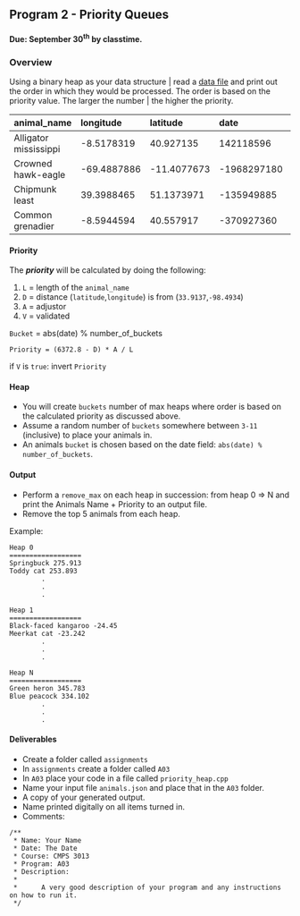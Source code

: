 ## Program 2 - Priority Queues
#### Due: September 30<sup>th</sup> by classtime.

### Overview

Using a binary heap as your data structure | read a [data file](./animals.json) and print out the order in which they would be processed. The order is based on the priority value. The larger the number | the higher the priority.

| animal_name           | longitude   | latitude    | date        | version | validated | adjustor |
| :-------------------- | :---------- | :---------- | :---------- | :------ | :-------- | :------- |
| Alligator mississippi | -8.5178319  | 40.927135   | 142118596   | 9.4     | false     | 0.74     |
| Crowned hawk-eagle    | -69.4887886 | -11.4077673 | -1968297180 | 8.5     | true      | 0.23     |
| Chipmunk least        | 39.3988465  | 51.1373971  | -135949885  | 0.3.6   | true      | 0.68     |
| Common grenadier      | -8.5944594  | 40.557917   | -370927360  | 9.1.7   | true      | 0.75     |

#### Priority

The ***priority*** will be calculated by doing the following:

1. `L` = length of the `animal_name` 
2. `D` = distance (`latitude`,`longitude`) is from (`33.9137`,`-98.4934`)
3. `A` = adjustor
4. `V` = validated


`Bucket` = abs(date) % number_of_buckets

`Priority = (6372.8 - D) * A / L`

if `V` is `true`: invert `Priority`

#### Heap

- You will create `buckets` number of max heaps where order is based on the calculated priority as discussed above. 
- Assume a random number of `buckets` somewhere between `3-11` (inclusive) to place your animals in. 
- An animals `bucket` is chosen based on the date field: `abs(date) % number_of_buckets`. 

#### Output

- Perform a `remove_max` on each heap in succession: from heap 0 => N and print the Animals Name + Priority to an output file.
- Remove the top 5 animals from each heap.

Example:
```
Heap 0
==================
Springbuck 275.913
Toddy cat 253.893
        .
        .
        .

Heap 1
==================
Black-faced kangaroo -24.45
Meerkat cat -23.242
        .
        .
        .

Heap N
==================
Green heron 345.783
Blue peacock 334.102
        .
        .
        .
```

#### Deliverables

- Create a folder called `assignments`
- In `assignments` create a folder called `A03`
- In `A03` place your code in a file called `priority_heap.cpp`
- Name your input file `animals.json` and place that in the `A03` folder.
- A copy of your generated output.
- Name printed digitally on all items turned in.
- Comments:

```
/**
 * Name: Your Name
 * Date: The Date
 * Course: CMPS 3013
 * Program: A03
 * Description:
 *
 *      A very good description of your program and any instructions on how to run it.  
 */
